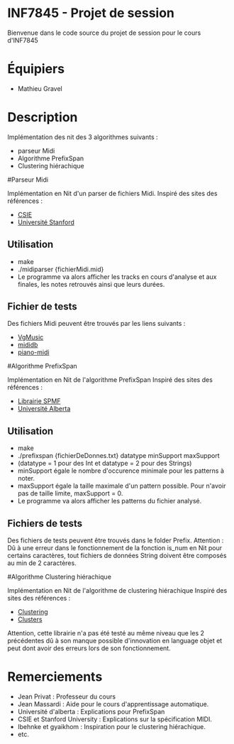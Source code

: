 # INF7845 - Projet de session
Bienvenue dans le code source du projet de session pour le cours d'INF7845

# Équipiers
* Mathieu Gravel


# Description
Implémentation des nit des 3 algorithmes suivants :

* parseur Midi
* Algorithme PrefixSpan
* Clustering hiérachique

#Parseur Midi

Implémentation en Nit d'un parser de fichiers Midi.
Inspiré des sites des références :
 - [CSIE](https://www.csie.ntu.edu.tw/~r92092/ref/midi/)
 - [Université Stanford](http://www.ccarh.org/courses/253/handout/smf/)

## Utilisation
  * make
  * ./midiparser \{fichierMidi.mid\}
  * Le programme va alors afficher les tracks en cours d'analyse et aux finales, les notes retrouvés ainsi que leurs durées.

## Fichier de tests

Des fichiers Midi peuvent être trouvés par les liens suivants :
 - [VgMusic](http://www.vgmusic.com/)
 - [mididb](http://mididb.com/)
 - [piano-midi](http://www.piano-midi.de/)



#Algorithme PrefixSpan

Implémentation en Nit de l'algorithme PrefixSpan
Inspiré des sites des références :
 - [Librairie SPMF](http://www.philippe-fournier-viger.com/spmf/)
 - [Université Alberta](https://webdocs.cs.ualberta.ca/~zaiane/courses/cmput695-04/slides/PrefixSpan-Wojciech.pdf)

## Utilisation
  * make
  * ./prefixspan \{fichierDeDonnes.txt\} datatype minSupport maxSupport
  * (datatype = 1 pour des Int et datatype = 2 pour des Strings)
  * minSupport égale le nombre d'occurence minimale pour les patterns à noter.
  * maxSupport égale la taille maximale d'un pattern possible. Pour n'avoir pas de taille limite, maxSupport = 0.
  * Le programme va alors afficher les patterns du fichier analysé.

## Fichiers de tests
  Des fichiers de tests peuvent être trouvés dans le folder Prefix.
  Attention : Dû à une erreur dans le fonctionnement de la fonction is_num en Nit pour certains caractères, tout fichiers de données String doivent être composés au min de 2 caractères.

#Algorithme Clustering hiérachique

Implémentation en Nit de l'algorithme de clustering hiérachique
Inspiré des sites des références :
 - [Clustering](https://github.com/lbehnke/hierarchical-clustering-java)
 - [Clusters](https://github.com/gyaikhom/agglomerative-hierarchical-clustering)

Attention, cette librairie n'a pas été testé au même niveau que les 2 précédentes dû à son manque possible d'innovation en language objet et peut dont avoir des erreurs lors de son fonctionnement.

# Remerciements

* Jean Privat : Professeur du cours
* Jean Massardi : Aide pour le cours d'apprentissage automatique.
* Université d'alberta : Explications pour PrefixSpan
* CSIE et Stanford University : Explications sur la spécification MIDI.
* lbehnke et gyaikhom : Inspiration pour le clustering hiérachique.
* etc.
